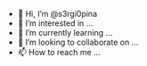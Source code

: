 - 👋 Hi, I’m @s3rgi0pina
- 👀 I’m interested in ...
- 🌱 I’m currently learning ...
- 💞️ I’m looking to collaborate on ...
- 📫 How to reach me ...

<!---
s3rgi0pina/s3rgi0pina is a ✨ special ✨ repository because its `README.md` (this file) appears on your GitHub profile.
You can click the Preview link to take a look at your changes.
--->
